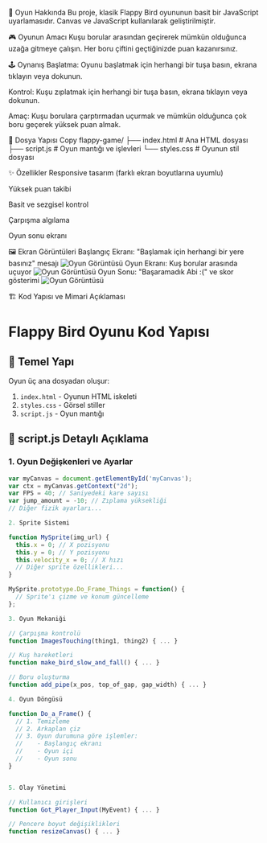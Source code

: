 📜 Oyun Hakkında
Bu proje, klasik Flappy Bird oyununun basit bir JavaScript uyarlamasıdır. Canvas ve JavaScript kullanılarak geliştirilmiştir.

🎮 Oyunun Amacı
Kuşu borular arasından geçirerek mümkün olduğunca uzağa gitmeye çalışın. Her boru çiftini geçtiğinizde puan kazanırsınız.

🕹️ Oynanış
Başlatma: Oyunu başlatmak için herhangi bir tuşa basın, ekrana tıklayın veya dokunun.

Kontrol: Kuşu zıplatmak için herhangi bir tuşa basın, ekrana tıklayın veya dokunun.

Amaç: Kuşu borulara çarptırmadan uçurmak ve mümkün olduğunca çok boru geçerek yüksek puan almak.

📂 Dosya Yapısı
Copy
flappy-game/
├── index.html      # Ana HTML dosyası
├── script.js       # Oyun mantığı ve işlevleri
└── styles.css      # Oyunun stil dosyası

✨ Özellikler
Responsive tasarım (farklı ekran boyutlarına uyumlu)

Yüksek puan takibi

Basit ve sezgisel kontrol

Çarpışma algılama

Oyun sonu ekranı

🖼️ Ekran Görüntüleri
Başlangıç Ekranı: "Başlamak için herhangi bir yere basınız" mesajı
![Oyun Görüntüsü](screenshot.png)
Oyun Ekranı: Kuş borular arasında uçuyor
![Oyun Görüntüsü](screenshot.png)
Oyun Sonu: "Başaramadık Abi :(" ve skor gösterimi
![Oyun Görüntüsü](screenshot.png)

🏗️ Kod Yapısı ve Mimari Açıklaması
# Flappy Bird Oyunu Kod Yapısı

## 🎯 Temel Yapı
Oyun üç ana dosyadan oluşur:
1. `index.html` - Oyunun HTML iskeleti
2. `styles.css` - Görsel stiller
3. `script.js` - Oyun mantığı

## 📜 script.js Detaylı Açıklama

### 1. Oyun Değişkenleri ve Ayarlar
```javascript
var myCanvas = document.getElementById('myCanvas');
var ctx = myCanvas.getContext("2d");
var FPS = 40; // Saniyedeki kare sayısı
var jump_amount = -10; // Zıplama yüksekliği
// Diğer fizik ayarları...

2. Sprite Sistemi

function MySprite(img_url) {
  this.x = 0; // X pozisyonu
  this.y = 0; // Y pozisyonu
  this.velocity_x = 0; // X hızı
  // Diğer sprite özellikleri...
}

MySprite.prototype.Do_Frame_Things = function() {
  // Sprite'ı çizme ve konum güncelleme
};

3. Oyun Mekaniği

// Çarpışma kontrolü
function ImagesTouching(thing1, thing2) { ... }

// Kuş hareketleri
function make_bird_slow_and_fall() { ... }

// Boru oluşturma
function add_pipe(x_pos, top_of_gap, gap_width) { ... }

4. Oyun Döngüsü

function Do_a_Frame() {
  // 1. Temizleme
  // 2. Arkaplan çiz
  // 3. Oyun durumuna göre işlemler:
  //    - Başlangıç ekranı
  //    - Oyun içi
  //    - Oyun sonu
}


5. Olay Yönetimi

// Kullanıcı girişleri
function Got_Player_Input(MyEvent) { ... }

// Pencere boyut değişiklikleri
function resizeCanvas() { ... }
